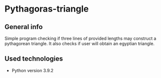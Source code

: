 # Pythagoras-triangle

## General info
Simple program checking if three lines of provided lengths may construct a pythagorean triangle. It also checks if user will obtain an egyptian triangle.

## Used technologies
* Python version 3.9.2
